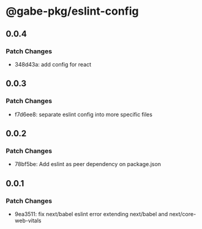 # @gabe-pkg/eslint-config

## 0.0.4

### Patch Changes

- 348d43a: add config for react

## 0.0.3

### Patch Changes

- f7d6ee8: separate eslint config into more specific files

## 0.0.2

### Patch Changes

- 78bf5be: Add eslint as peer dependency on package.json

## 0.0.1

### Patch Changes

- 9ea3511: fix next/babel eslint error extending next/babel and next/core-web-vitals
